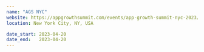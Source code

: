 ```yaml
---
name: "AGS NYC"
website: https://appgrowthsummit.com/events/app-growth-summit-nyc-2023/
location: New York City, NY, USA

date_start: 2023-04-20
date_end:   2023-04-20
---
```

